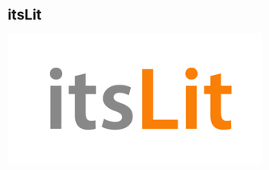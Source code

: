 # itsLit

![itsLit](https://raw.githubusercontent.com/z3dtech/ItsLit/master/logo/Artboard%201.png?token=AUBTFjgK6Jmcfe9d0bg83YwSBtgr5750ks5aOMXcwA%3D%3D)
